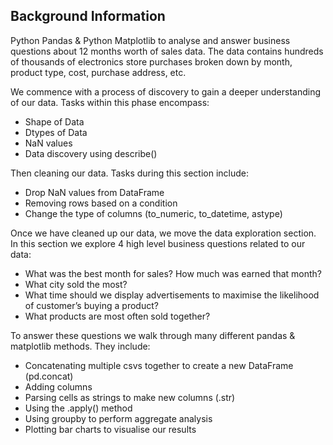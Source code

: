 ## Background Information
 
Python Pandas & Python Matplotlib to analyse and answer business questions about 12 months worth of sales data. The data contains hundreds of thousands of electronics store purchases broken down by month, product type, cost, purchase address, etc.

We commence with a process of discovery to gain a deeper understanding of our data. Tasks within this phase encompass:
- Shape of Data
- Dtypes of Data
- NaN values
- Data discovery using describe()

Then cleaning our data. Tasks during this section include:
- Drop NaN values from DataFrame
- Removing rows based on a condition
- Change the type of columns (to_numeric, to_datetime, astype)

Once we have cleaned up our data, we move the data exploration section. In this section we explore 4 high level business questions related to our data:
- What was the best month for sales? How much was earned that month?
- What city sold the most?
- What time should we display advertisements to maximise the likelihood of customer’s buying a product?
- What products are most often sold together?


To answer these questions we walk through many different pandas & matplotlib methods. They include:
- Concatenating multiple csvs together to create a new DataFrame (pd.concat)
- Adding columns
- Parsing cells as strings to make new columns (.str)
- Using the .apply() method
- Using groupby to perform aggregate analysis
- Plotting bar charts to visualise our results
